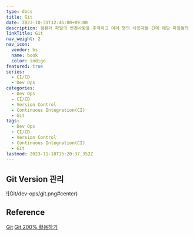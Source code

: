 ```yaml
---
type: docs
title: Git
date: 2023-10-31T12:46:00+09:00
description: 컴퓨터 파일의 변경사항을 추적하고 여러 명의 사용자들 간에 해당 파일들의 작업을 조율하기 위한 스냅샷 스트림 기반의 분산 버전 관리 시스템
linkTitle: Git
nav_weight: 2
nav_icon:
  vendor: bs
  name: book
  color: indigo
featured: true
series:
  - CI/CD
  - Dev Ops
categories:
  - Dev Ops
  - CI/CD
  - Version Control
  - Continuous Integration(CI)
  - Git
tags:
  - Dev Ops
  - CI/CD
  - Version Control
  - Continuous Integration(CI)
  - Git
lastmod: 2023-11-18T15:20:37.352Z
---
```


## Git Version 관리

![Git/dev-ops/git.png#center)

## Reference

[Git](https://git-scm.com/book/ko/v2)
[Git 200% 활용하기](https://yozm.wishket.com/magazine/detail/1743/)
